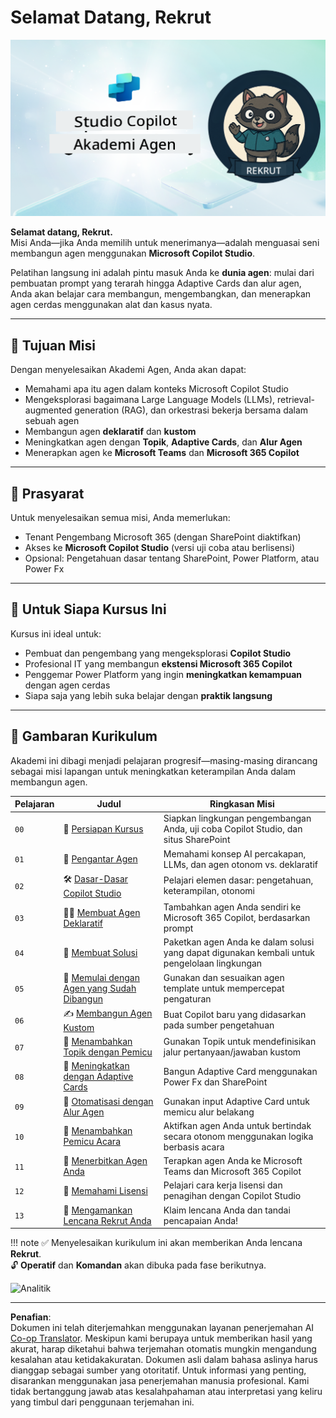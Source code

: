 <!--
CO_OP_TRANSLATOR_METADATA:
{
  "original_hash": "8b5ecad9d5d073ea3f4c2b844e80f2e5",
  "translation_date": "2025-10-17T17:07:44+00:00",
  "source_file": "docs/recruit/README.md",
  "language_code": "id"
}
-->
# Selamat Datang, Rekrut

![Rekrut Akademi Agen Copilot Studio](../../../../translated_images/mcs-agent-academy-recruit-banner.f01c323f046afa313523de9d6da40d3774cc0fc0d1a4bf66e2ea0568b31b960c.id.png)

**Selamat datang, Rekrut.**  
Misi Anda—jika Anda memilih untuk menerimanya—adalah menguasai seni membangun agen menggunakan **Microsoft Copilot Studio**.

Pelatihan langsung ini adalah pintu masuk Anda ke **dunia agen**: mulai dari pembuatan prompt yang terarah hingga Adaptive Cards dan alur agen, Anda akan belajar cara membangun, mengembangkan, dan menerapkan agen cerdas menggunakan alat dan kasus nyata.

---

## 🎯 Tujuan Misi

Dengan menyelesaikan Akademi Agen, Anda akan dapat:

- Memahami apa itu agen dalam konteks Microsoft Copilot Studio
- Mengeksplorasi bagaimana Large Language Models (LLMs), retrieval-augmented generation (RAG), dan orkestrasi bekerja bersama dalam sebuah agen
- Membangun agen **deklaratif** dan **kustom**
- Meningkatkan agen dengan **Topik**, **Adaptive Cards**, dan **Alur Agen**
- Menerapkan agen ke **Microsoft Teams** dan **Microsoft 365 Copilot**

---

## 🧪 Prasyarat

Untuk menyelesaikan semua misi, Anda memerlukan:

- Tenant Pengembang Microsoft 365 (dengan SharePoint diaktifkan)
- Akses ke **Microsoft Copilot Studio** (versi uji coba atau berlisensi)
- Opsional: Pengetahuan dasar tentang SharePoint, Power Platform, atau Power Fx

---

## 🧬 Untuk Siapa Kursus Ini

Kursus ini ideal untuk:

- Pembuat dan pengembang yang mengeksplorasi **Copilot Studio**
- Profesional IT yang membangun **ekstensi Microsoft 365 Copilot**
- Penggemar Power Platform yang ingin **meningkatkan kemampuan** dengan agen cerdas
- Siapa saja yang lebih suka belajar dengan **praktik langsung**

---

## 🧭 Gambaran Kurikulum

Akademi ini dibagi menjadi pelajaran progresif—masing-masing dirancang sebagai misi lapangan untuk meningkatkan keterampilan Anda dalam membangun agen.

| Pelajaran | Judul | Ringkasan Misi |
|-----------|-------|----------------|
| `00` | 🧰 [Persiapan Kursus](./00-course-setup/README.md) | Siapkan lingkungan pengembangan Anda, uji coba Copilot Studio, dan situs SharePoint |
| `01` | 🧠 [Pengantar Agen](./01-introduction-to-agents/README.md) | Memahami konsep AI percakapan, LLMs, dan agen otonom vs. deklaratif |
| `02` | 🛠️ [Dasar-Dasar Copilot Studio](./02-copilot-studio-fundamentals/README.md) | Pelajari elemen dasar: pengetahuan, keterampilan, otonomi |
| `03` | 👩‍💻 [Membuat Agen Deklaratif](./03-create-a-declarative-agent-for-M365Copilot/README.md) | Tambahkan agen Anda sendiri ke Microsoft 365 Copilot, berdasarkan prompt |
| `04` | 🧩 [Membuat Solusi](./04-creating-a-solution/README.md) | Paketkan agen Anda ke dalam solusi yang dapat digunakan kembali untuk pengelolaan lingkungan |
| `05` | 🚀 [Memulai dengan Agen yang Sudah Dibangun](./05-using-prebuilt-agents/README.md) | Gunakan dan sesuaikan agen template untuk mempercepat pengaturan |
| `06` | ✍️ [Membangun Agen Kustom](./06-create-agent-from-conversation/README.md) | Buat Copilot baru yang didasarkan pada sumber pengetahuan |
| `07` | 🧠 [Menambahkan Topik dengan Pemicu](./07-add-new-topic-with-trigger/README.md) | Gunakan Topik untuk mendefinisikan jalur pertanyaan/jawaban kustom |
| `08` | 🪪 [Meningkatkan dengan Adaptive Cards](./08-add-adaptive-card/README.md) | Bangun Adaptive Card menggunakan Power Fx dan SharePoint |
| `09` | 🔁 [Otomatisasi dengan Alur Agen](./09-add-an-agent-flow/README.md) | Gunakan input Adaptive Card untuk memicu alur belakang |
| `10` | 🧭 [Menambahkan Pemicu Acara](./10-add-event-triggers/README.md) | Aktifkan agen Anda untuk bertindak secara otonom menggunakan logika berbasis acara |
| `11` | 📢 [Menerbitkan Agen Anda](./11-publish-your-agent/README.md) | Terapkan agen Anda ke Microsoft Teams dan Microsoft 365 Copilot |
| `12` | 🪪 [Memahami Lisensi](./12-understanding-licensing/README.md) | Pelajari cara kerja lisensi dan penagihan dengan Copilot Studio |
| `13` | 🚨 [Mengamankan Lencana Rekrut Anda](./course-completion-badges-recruit/README.md) | Klaim lencana Anda dan tandai pencapaian Anda! |

!!! note
    ✅ Menyelesaikan kurikulum ini akan memberikan Anda lencana **Rekrut**.  
    🔓 **Operatif** dan **Komandan** akan dibuka pada fase berikutnya.

<!-- markdownlint-disable-next-line MD033 -->
<img src="https://m365-visitor-stats.azurewebsites.net/agent-academy/recruit" alt="Analitik" />

---

**Penafian**:  
Dokumen ini telah diterjemahkan menggunakan layanan penerjemahan AI [Co-op Translator](https://github.com/Azure/co-op-translator). Meskipun kami berupaya untuk memberikan hasil yang akurat, harap diketahui bahwa terjemahan otomatis mungkin mengandung kesalahan atau ketidakakuratan. Dokumen asli dalam bahasa aslinya harus dianggap sebagai sumber yang otoritatif. Untuk informasi yang penting, disarankan menggunakan jasa penerjemahan manusia profesional. Kami tidak bertanggung jawab atas kesalahpahaman atau interpretasi yang keliru yang timbul dari penggunaan terjemahan ini.
